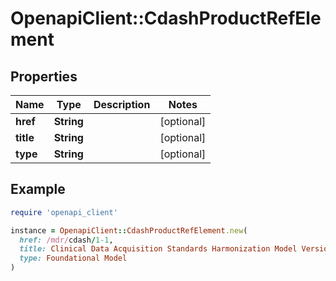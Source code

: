 # OpenapiClient::CdashProductRefElement

## Properties

| Name | Type | Description | Notes |
| ---- | ---- | ----------- | ----- |
| **href** | **String** |  | [optional] |
| **title** | **String** |  | [optional] |
| **type** | **String** |  | [optional] |

## Example

```ruby
require 'openapi_client'

instance = OpenapiClient::CdashProductRefElement.new(
  href: /mdr/cdash/1-1,
  title: Clinical Data Acquisition Standards Harmonization Model Version 1.1,
  type: Foundational Model
)
```

